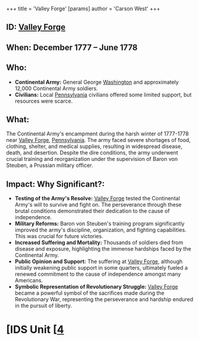 +++
 title = 'Valley Forge'
[params]
	author = 'Carson West'
+++
## ID: [Valley Forge](./../valley-forge/) 
## When: December 1777 – June 1778

## Who:
* **Continental Army:** General George [Washington](./../washington/) and approximately 12,000 Continental Army soldiers.
* **Civilians:**  Local [Pennsylvania](./../pennsylvania/) civilians offered some limited support, but resources were scarce.

## What:
The Continental Army's encampment during the harsh winter of 1777-1778 near [Valley Forge](./../valley-forge/), [Pennsylvania](./../pennsylvania/).  The army faced severe shortages of food, clothing, shelter, and medical supplies, resulting in widespread disease, death, and desertion.  Despite the dire conditions, the army underwent crucial training and reorganization under the supervision of Baron von Steuben, a Prussian military officer.

## Impact: Why Significant?:
* **Testing of the Army's Resolve:** [Valley Forge](./../valley-forge/) tested the Continental Army's will to survive and fight on.  The perseverance through these brutal conditions demonstrated their dedication to the cause of independence.
* **Military Reforms:** Baron von Steuben's training program significantly improved the army's discipline, organization, and fighting capabilities. This was crucial for future victories.
* **Increased Suffering and Mortality:** Thousands of soldiers died from disease and exposure, highlighting the immense hardships faced by the Continental Army.
* **Public Opinion and Support:** The suffering at [Valley Forge](./../valley-forge/), although initially weakening public support in some quarters, ultimately fueled a renewed commitment to the cause of independence amongst many Americans.
* **Symbolic Representation of Revolutionary Struggle:** [Valley Forge](./../valley-forge/) became a powerful symbol of the sacrifices made during the Revolutionary War, representing the perseverance and hardship endured in the pursuit of liberty.

# [IDS Unit [[4](./../ids-unit-[[4/)
